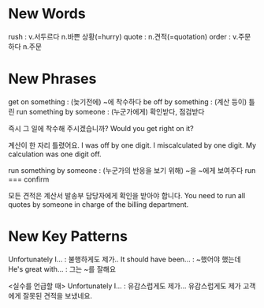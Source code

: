 # New Words
rush : v.서두르다 n.바쁜 상황(=hurry)
quote : n.견적(=quotation)
order : v.주문하다 n.주문

# New Phrases
get on something : (늦기전에) ~에 착수하다
be off by something : (계산 등이) 틀린
run something by someone : (누군가에게) 확인받다, 점검받다

즉시 그 일에 착수해 주시겠습니까?
Would you get right on it?

계산이 한 자리 틀렸어요.
I was off by one digit.
I miscalculated by one digit.
My calculation was one digit off.

run something by someone : (누군가의 반응을 보기 위해) ~을 ~에게 보여주다
run === confirm

모든 견적은 계산서 발송부 담당자에게 확인을 받아야 합니다.
You need to run all quotes by someone in charge of the billing department.

# New Key Patterns
Unfortunately I... : 불행하게도 제가..
It should have been... : ~했어야 했는데
He's great with... : 그는 ~를 잘해요

<실수를 언급할 때>
Unfortunately I... : 유감스럽게도 제가...
유감스럽게도 제가 고객에게 잘못된 견적을 보냈네요.
